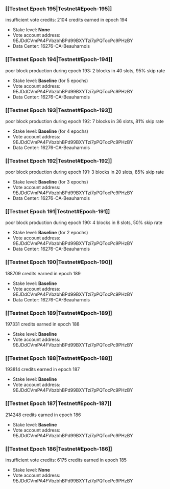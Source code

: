 ### [[Testnet Epoch 195|Testnet#Epoch-195]]
insufficient vote credits: 2104 credits earned in epoch 194
* Stake level: **None**
* Vote account address: 9EJDdCVmPA4FVbzbhBPd99BXYTzi7pPQTocPc9PHzBY
* Data Center: 16276-CA-Beauharnois
### [[Testnet Epoch 194|Testnet#Epoch-194]]
poor block production during epoch 193: 2 blocks in 40 slots, 95% skip rate 
* Stake level: **Baseline** (for 5 epochs)
* Vote account address: 9EJDdCVmPA4FVbzbhBPd99BXYTzi7pPQTocPc9PHzBY
* Data Center: 16276-CA-Beauharnois
### [[Testnet Epoch 193|Testnet#Epoch-193]]
poor block production during epoch 192: 7 blocks in 36 slots, 81% skip rate 
* Stake level: **Baseline** (for 4 epochs)
* Vote account address: 9EJDdCVmPA4FVbzbhBPd99BXYTzi7pPQTocPc9PHzBY
* Data Center: 16276-CA-Beauharnois
### [[Testnet Epoch 192|Testnet#Epoch-192]]
poor block production during epoch 191: 3 blocks in 20 slots, 85% skip rate 
* Stake level: **Baseline** (for 3 epochs)
* Vote account address: 9EJDdCVmPA4FVbzbhBPd99BXYTzi7pPQTocPc9PHzBY
* Data Center: 16276-CA-Beauharnois
### [[Testnet Epoch 191|Testnet#Epoch-191]]
poor block production during epoch 190: 4 blocks in 8 slots, 50% skip rate 
* Stake level: **Baseline** (for 2 epochs)
* Vote account address: 9EJDdCVmPA4FVbzbhBPd99BXYTzi7pPQTocPc9PHzBY
* Data Center: 16276-CA-Beauharnois
### [[Testnet Epoch 190|Testnet#Epoch-190]]
188709 credits earned in epoch 189
* Stake level: **Baseline**
* Vote account address: 9EJDdCVmPA4FVbzbhBPd99BXYTzi7pPQTocPc9PHzBY
* Data Center: 16276-CA-Beauharnois
### [[Testnet Epoch 189|Testnet#Epoch-189]]
197331 credits earned in epoch 188
* Stake level: **Baseline**
* Vote account address: 9EJDdCVmPA4FVbzbhBPd99BXYTzi7pPQTocPc9PHzBY
### [[Testnet Epoch 188|Testnet#Epoch-188]]
193814 credits earned in epoch 187
* Stake level: **Baseline**
* Vote account address: 9EJDdCVmPA4FVbzbhBPd99BXYTzi7pPQTocPc9PHzBY
### [[Testnet Epoch 187|Testnet#Epoch-187]]
214248 credits earned in epoch 186
* Stake level: **Baseline**
* Vote account address: 9EJDdCVmPA4FVbzbhBPd99BXYTzi7pPQTocPc9PHzBY
### [[Testnet Epoch 186|Testnet#Epoch-186]]
insufficient vote credits: 6175 credits earned in epoch 185
* Stake level: **None**
* Vote account address: 9EJDdCVmPA4FVbzbhBPd99BXYTzi7pPQTocPc9PHzBY